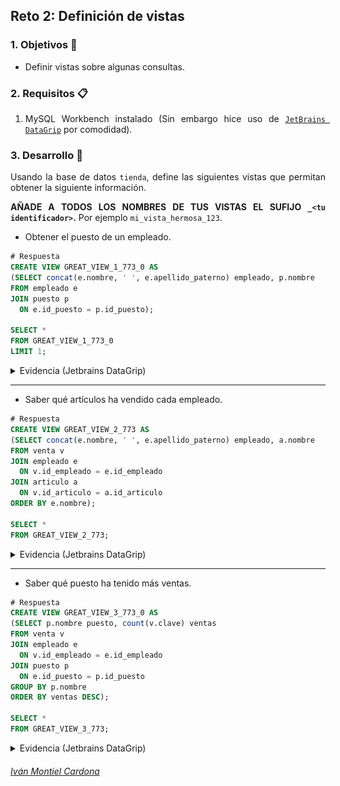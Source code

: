 ## Reto 2: Definición de vistas

<div style="text-align: justify;">

### 1. Objetivos :dart:

- Definir vistas sobre algunas consultas.

### 2. Requisitos :clipboard:

1. MySQL Workbench instalado (Sin embargo hice uso de [`JetBrains DataGrip`](https://www.jetbrains.com/datagrip/) por comodidad).

### 3. Desarrollo :rocket:

Usando la base de datos `tienda`, define las siguientes vistas que permitan obtener la siguiente información.

**AÑADE A TODOS LOS NOMBRES DE TUS VISTAS EL SUFIJO `_<tu identificador>`.** Por ejemplo `mi_vista_hermosa_123`.

- Obtener el puesto de un empleado.

```sql
# Respuesta
CREATE VIEW GREAT_VIEW_1_773_0 AS
(SELECT concat(e.nombre, ' ', e.apellido_paterno) empleado, p.nombre
FROM empleado e
JOIN puesto p
  ON e.id_puesto = p.id_puesto);

SELECT *
FROM GREAT_VIEW_1_773_0
LIMIT 1;             
```
<details><summary>Evidencia (Jetbrains DataGrip)</summary>
<p>
<br />
<p align="center">
  <a>
    <img src="https://github.com/begeistert/Bedu/blob/main/Sesion-03/Reto-02/Captura-01.png">
  </a>
</p>
</details>

---

- Saber qué artículos ha vendido cada empleado.

```sql
# Respuesta
CREATE VIEW GREAT_VIEW_2_773 AS
(SELECT concat(e.nombre, ' ', e.apellido_paterno) empleado, a.nombre
FROM venta v
JOIN empleado e
  ON v.id_empleado = e.id_empleado
JOIN articulo a
  ON v.id_articulo = a.id_articulo
ORDER BY e.nombre);

SELECT *
FROM GREAT_VIEW_2_773;            
```

<details><summary>Evidencia (Jetbrains DataGrip)</summary>
<p>
<br />
<p align="center">
  <a>
    <img src="https://github.com/begeistert/Bedu/blob/main/Sesion-03/Reto-02/Captura-02.png">
  </a>
</p>
</details>

---

- Saber qué puesto ha tenido más ventas.


```sql
# Respuesta
CREATE VIEW GREAT_VIEW_3_773_0 AS
(SELECT p.nombre puesto, count(v.clave) ventas
FROM venta v
JOIN empleado e
  ON v.id_empleado = e.id_empleado
JOIN puesto p
  ON e.id_puesto = p.id_puesto
GROUP BY p.nombre
ORDER BY ventas DESC);

SELECT *
FROM GREAT_VIEW_3_773;           
```

<details><summary>Evidencia (Jetbrains DataGrip)</summary>
<p>
<br />
<p align="center">
  <a>
    <img src="https://github.com/begeistert/Bedu/blob/main/Sesion-03/Reto-02/Captura-03.png">
  </a>
</p>
</details>

###### [Iván Montiel Cardona](https://github.com/begeistert)
